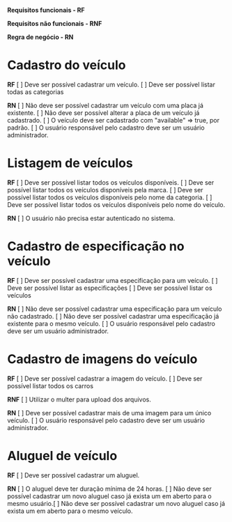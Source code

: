 **Requisitos funcionais - RF**

**Requisitos não funcionais - RNF**

**Regra de negócio - RN**

# Cadastro do veículo

**RF**
[ ] Deve ser possível cadastrar um veículo.
[ ] Deve ser possível listar todas as categorias

**RN**
[ ] Não deve ser possível cadastrar um veículo com uma placa já existente.
[ ] Não deve ser possível alterar a placa de um veículo já cadastrado.
[ ] O veículo deve ser cadastrado com "available" => true, por padrão.
[ ] O usuário responsável pelo cadastro deve ser um usuário administrador.

# Listagem de veículos

**RF**
[ ] Deve ser possível listar todos os veículos disponíveis.
[ ] Deve ser possível listar todos os veículos disponíveis pela marca.
[ ] Deve ser possível listar todos os veículos disponíveis pelo nome da categoria.
[ ] Deve ser possível listar todos os veículos disponíveis pelo nome do veículo.

**RN**
[ ] O usuário não precisa estar autenticado no sistema.

# Cadastro de especificação no veículo

**RF**
[ ] Deve ser possível cadastrar uma especificação para um veículo.
[ ] Deve ser possível listar as especificações
[ ] Deve ser possível listar os veículos

**RN**
[ ] Não deve ser possível cadastrar uma especificação para um veículo não cadastrado.
[ ] Não deve ser possível cadastrar uma especificação já existente para o mesmo veículo.
[ ] O usuário responsável pelo cadastro deve ser um usuário administrador.

# Cadastro de imagens do veículo

**RF**
[ ] Deve ser possível cadastrar a imagem do veículo.
[ ] Deve ser possível listar todos os carros

**RNF**
[ ] Utilizar o multer para upload dos arquivos.

**RN**
[ ] Deve ser possível cadastrar mais de uma imagem para um único veículo.
[ ] O usuário responsável pelo cadastro deve ser um usuário administrador.

# Aluguel de veículo

**RF**
[ ] Deve ser possível cadastrar um aluguel.

**RN**
[ ] O aluguel deve ter duração mínima de 24 horas.
[ ] Não deve ser possível cadastrar um novo aluguel caso já exista um em aberto para o mesmo usuário.[ ] Não deve ser possível cadastrar um novo aluguel caso já exista um em aberto para o mesmo veículo.
